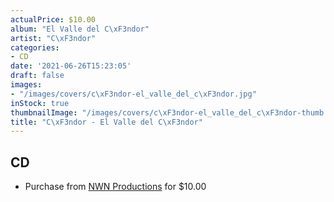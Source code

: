 ```yaml
---
actualPrice: $10.00
album: "El Valle del C\xF3ndor"
artist: "C\xF3ndor"
categories:
- CD
date: '2021-06-26T15:23:05'
draft: false
images:
- "/images/covers/c\xF3ndor-el_valle_del_c\xF3ndor.jpg"
inStock: true
thumbnailImage: "/images/covers/c\xF3ndor-el_valle_del_c\xF3ndor-thumb.jpg"
title: "C\xF3ndor - El Valle del C\xF3ndor"
---
```


## CD
* Purchase from [NWN Productions](http://shop.nwnprod.com/index.php?route=product/product&path=93&product_id=6054&sort=pd.name&order=ASC) for $10.00
